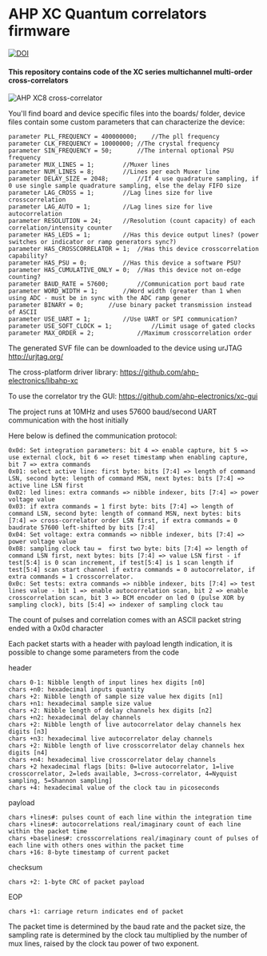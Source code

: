# AHP XC Quantum correlators firmware 

[![DOI](https://zenodo.org/badge/DOI/10.5281/zenodo.7211818.svg)](https://doi.org/10.5281/zenodo.7211818)

#### This repository contains code of the XC series multichannel multi-order cross-correlators

![AHP XC8 cross-correlator](https://github.com/ahp-electronics/pictures/blob/master/XC32_small.png "XC32")


You'll find board and device specific files into the boards/ folder, device files contain some custom parameters that can characterize the device:

```
parameter PLL_FREQUENCY = 400000000;	//The pll frequency
parameter CLK_FREQUENCY = 10000000;	//The crystal frequency
parameter SIN_FREQUENCY = 50;		//The internal optional PSU frequency
parameter MUX_LINES = 1;		//Muxer lines
parameter NUM_LINES = 8;		//Lines per each Muxer line
parameter DELAY_SIZE = 2048;		//If 4 use quadrature sampling, if 0 use single sample quadrature sampling, else the delay FIFO size
parameter LAG_CROSS = 1;		//Lag lines size for live crosscorrelation
parameter LAG_AUTO = 1;			//Lag lines size for live autocorrelation
parameter RESOLUTION = 24;		//Resolution (count capacity) of each correlation/intensity counter
parameter HAS_LEDS = 1;			//Has this device output lines? (power switches or indicator or ramp generators sync?)
parameter HAS_CROSSCORRELATOR = 1;	//Has this device crosscorrelation capability?
parameter HAS_PSU = 0;			//Has this device a software PSU?
parameter HAS_CUMULATIVE_ONLY = 0;	//Has this device not on-edge counting?
parameter BAUD_RATE = 57600;		//Communication port baud rate
parameter WORD_WIDTH = 1;		//Word width (greater than 1 when using ADC - must be in sync with the ADC ramp gener
parameter BINARY = 0;		//use binary packet transmission instead of ASCII
parameter USE_UART = 1;			//Use UART or SPI communication?
parameter USE_SOFT_CLOCK = 1;			//Limit usage of gated clocks
parameter MAX_ORDER = 2;			//Maximum crosscorrelation order
```


The generated SVF file can be downloaded to the device using urJTAG http://urjtag.org/

The cross-platform driver library: https://github.com/ahp-electronics/libahp-xc

To use the correlator try the GUI: https://github.com/ahp-electronics/xc-gui

The project runs at 10MHz and uses 57600 baud/second UART communication with the host initially

Here below is defined the communication protocol:

    0x0d: Set integration parameters: bit 4 => enable capture, bit 5 => use external clock, bit 6 => reset timestamp when enabling capture, bit 7 => extra commands
    0x01: select active line: first byte: bits [7:4] => length of command LSN, second byte: length of command MSN, next bytes: bits [7:4] => active line LSN first
    0x02: led lines: extra commands => nibble indexer, bits [7:4] => power voltage value
    0x03: if extra commands = 1 first byte: bits [7:4] => length of command LSN, second byte: length of command MSN, next bytes: bits [7:4] => cross-correlator order LSN first, if extra commands = 0 baudrate 57600 left-shifted by bits [7:4] 
    0x04: Set voltage: extra commands => nibble indexer, bits [7:4] => power voltage value
    0x08: sampling clock tau =  first two byte: bits [7:4] => length of command LSN first, next bytes: bits [7:4] => value LSN first - if test[5:4] is 0 scan increment, if test[5:4] is 1 scan length if test[5:4] scan start channel if extra commands = 0 autocorrelator, if extra commands = 1 crosscorrelator.
    0x0c: Set tests: extra commands => nibble indexer, bits [7:4] => test lines value - bit 1 => enable autocorrelation scan, bit 2 => enable crosscorrelation scan, bit 3 => BCM encoder on led 0 (pulse XOR by sampling clock), bits [5:4] => indexer of sampling clock tau

The count of pulses and correlation comes with an ASCII packet string ended with a 0x0d character

Each packet starts with a header with payload length indication, it is possible to change some parameters from the code

header

    chars 0-1: Nibble length of input lines hex digits [n0]
    chars +n0: hexadecimal inputs quantity
    chars +2: Nibble length of sample size value hex digits [n1]
    chars +n1: hexadecimal sample size value
    chars +2: Nibble length of delay channels hex digits [n2]
    chars +n2: hexadecimal delay channels
    chars +2: Nibble length of live autocorrelator delay channels hex digits [n3]
    chars +n3: hexadecimal live autocorrelator delay channels
    chars +2: Nibble length of live crosscorrelator delay channels hex digits [n4]
    chars +n4: hexadecimal live crosscorrelator delay channels
    chars +2 hexadecimal flags [bits: 0=live autocorrelator, 1=live crosscorrelator, 2=leds available, 3=cross-correlator, 4=Nyquist sampling, 5=Shannon sampling]
    chars +4: hexadecimal value of the clock tau in picoseconds

payload

    chars +lines#: pulses count of each line within the integration time
    chars +lines#: autocorrelations real/imaginary count of each line within the packet time
    chars +baselines#: crosscorrelations real/imaginary count of pulses of each line with others ones within the packet time
    chars +16: 8-byte timestamp of current packet

checksum

    chars +2: 1-byte CRC of packet payload

EOP

    chars +1: carriage return indicates end of packet

The packet time is determined by the baud rate and the packet size, the sampling rate is determined by the clock tau multiplied by the number of mux lines, raised by the clock tau power of two exponent.
